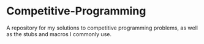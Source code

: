# Competitive-Programming
A repository for my solutions to competitive programming problems, as well as the stubs and macros I commonly use.

